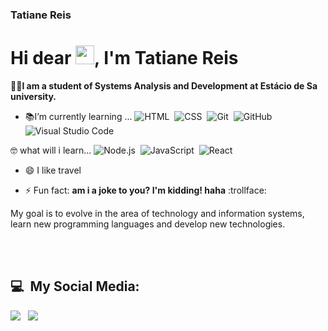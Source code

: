 ### Tatiane Reis
<h1 align="left">Hi dear <img src="https://raw.githubusercontent.com/kaueMarques/kaueMarques/master/hi.gif" width="30px">, I'm Tatiane Reis</h1>



 :student:**I am a student of Systems Analysis and Development
at Estácio de Sa university.** 



- :books:I’m currently learning ...
![HTML](https://img.shields.io/badge/-HTML-05122A?style=flat&logo=HTML5)&nbsp;
![CSS](https://img.shields.io/badge/-CSS-05122A?style=flat&logo=CSS3&logoColor=1572B6)&nbsp;
![Git](https://img.shields.io/badge/-Git-05122A?style=flat&logo=git)&nbsp;
![GitHub](https://img.shields.io/badge/-GitHub-05122A?style=flat&logo=github)&nbsp;
![Visual Studio Code](https://img.shields.io/badge/-Visual%20Studio%20Code-05122A?style=flat&logo=visual-studio-code&logoColor=007ACC)&nbsp;

 🤓 what will i learn...
![Node.js](https://img.shields.io/badge/-Node.js-05122A?style=flat&logo=node.js)&nbsp;
 ![JavaScript](https://img.shields.io/badge/-JavaScript-05122A?style=flat&logo=javascript)&nbsp;
![React](https://img.shields.io/badge/-React-05122A?style=flat&logo=react)&nbsp;

  
- 😄 I like travel

- ⚡ Fun fact: **am i a joke to you? I'm kidding! haha** :trollface:

<p>My goal is to evolve in the area of ​​technology and information systems, learn new programming languages ​​and develop new technologies.</p>

<br><br>

## :computer: &nbsp;My Social Media:
  
[<img src="https://img.shields.io/badge/linkedin-%230077B5.svg?&style=for-the-badge&logo=linkedin&logoColor=white"/>](https://www.linkedin.com/in/tatiannereis/) &nbsp;
[<img src = "https://img.shields.io/badge/instagram-%23E4405F.svg?&style=for-the-badge&logo=instagram&logoColor=white"/>](https://www.instagram.com/tatianne_reis/)
</sub>
 


<!--
**tatianne-reis/tatianne-reis** is a ✨ _special_ ✨ repository because its `README.md` (this file) appears on your GitHub profile.

Here are some ideas to get you started:

- 🔭 I’m currently working on ...
- 🌱 I’m currently learning ...
- 👯 I’m looking to collaborate on ...
- 🤔 I’m looking for help with ...
- 💬 Ask me about ...
- 📫 How to reach me: ...
- 😄 Pronouns: ...
- ⚡ Fun fact: ...
-->
